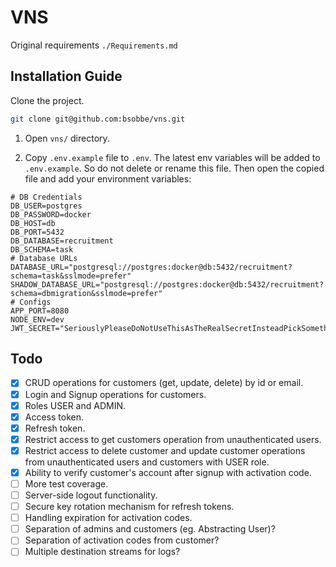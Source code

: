 # VNS

Original requirements `./Requirements.md`

## Installation Guide

Clone the project.

```sh
git clone git@github.com:bsobbe/vns.git
```

1. Open `vns/` directory.

2. Copy `.env.example` file to `.env`. The latest env variables will be added to `.env.example`. So do not delete or rename this file. Then open the copied file and add your environment variables:

```env
# DB Credentials
DB_USER=postgres
DB_PASSWORD=docker
DB_HOST=db
DB_PORT=5432
DB_DATABASE=recruitment
DB_SCHEMA=task
# Database URLs
DATABASE_URL="postgresql://postgres:docker@db:5432/recruitment?schema=task&sslmode=prefer"
SHADOW_DATABASE_URL="postgresql://postgres:docker@db:5432/recruitment?schema=dbmigration&sslmode=prefer"
# Configs
APP_PORT=8080
NODE_ENV=dev
JWT_SECRET="SeriouslyPleaseDoNotUseThisAsTheRealSecretInsteadPickSomethingReallyComplexThatConfusesBots!"
```

## Todo

- [x] CRUD operations for customers (get, update, delete) by id or email.
- [x] Login and Signup operations for customers.
- [x] Roles USER and ADMIN.
- [x] Access token.
- [x] Refresh token.
- [x] Restrict access to get customers operation from unauthenticated users.
- [x] Restrict access to delete customer and update customer operations from unauthenticated users and customers with USER role.
- [x] Ability to verify customer's account after signup with activation code.
- [ ] More test coverage.
- [ ] Server-side logout functionality.
- [ ] Secure key rotation mechanism for refresh tokens.
- [ ] Handling expiration for activation codes.
- [ ] Separation of admins and customers (eg. Abstracting User)?
- [ ] Separation of activation codes from customer?
- [ ] Multiple destination streams for logs?